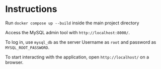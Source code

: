 # Instructions

Run `docker compose up --build` inside the main project directory

Access the MySQL admin tool with `http://localhost:8000/`.

To log in, use `mysql_db` as the server Username as `root` and password as `MYSQL_ROOT_PASSWORD`.

To start interacting with the application, open `http://localhost/` on a browser.
